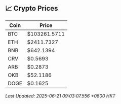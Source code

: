 ## 📈 Crypto Prices

| Coin | Price |
| ---- | ----- |
| BTC | $103261.5711 |
| ETH | $2411.7327 |
| BNB | $642.1394 |
| CRV | $0.5693 |
| ARB | $0.2873 |
| OKB | $52.1186 |
| DOGE | $0.1625 |

_Last Updated: 2025-06-21 09:03:07.556 +0800 HKT_